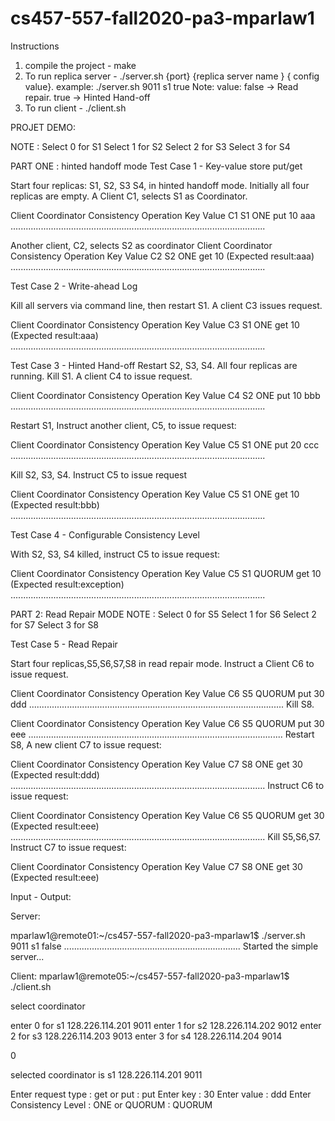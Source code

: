 # cs457-557-fall2020-pa3-mparlaw1
Instructions

1. compile the project - make 
2. To run replica server - ./server.sh {port} {replica server name } { config value}.  example:  ./server.sh 9011 s1 true 
        Note:  value: false -> Read repair. true -> Hinted Hand-off
3. To run client - ./client.sh 



PROJET DEMO:

 NOTE : Select 0 for S1
        Select 1 for S2
        Select 2 for S3
        Select 3 for S4

PART ONE : hinted handoff mode
Test Case 1 - Key-value store put/get

Start four replicas: S1, S2, S3 S4, in hinted handoff mode. Initially all four replicas are empty.
A Client C1, selects S1 as Coordinator.

Client	Coordinator	Consistency	Operation	Key	Value
C1	S1	ONE	put	10	aaa
.....................................................................................................

Another client, C2, selects S2 as coordinator
Client	Coordinator	Consistency	Operation	Key	Value
C2	S2	ONE	get	10	(Expected result:aaa)
.....................................................................................................

Test Case 2 - Write-ahead Log

Kill all servers via command line, then restart S1. A client C3 issues request.

Client	Coordinator	Consistency	Operation	Key	Value
C3	S1	ONE	get	10	(Expected result:aaa)
.....................................................................................................

Test Case 3 - Hinted Hand-off
Restart S2, S3, S4. All four replicas are running. Kill S1. A client C4 to issue request.

Client	Coordinator	Consistency	Operation	Key	Value
C4	S2	ONE	put	10	bbb
.....................................................................................................

Restart S1, Instruct another client, C5, to issue request:

Client	Coordinator	Consistency	Operation	Key	Value
C5	S1	ONE	put	20	ccc
.....................................................................................................

Kill S2, S3, S4. Instruct C5 to issue request

Client	Coordinator	Consistency	Operation	Key	Value
C5	S1	ONE	get	10	(Expected result:bbb)
.....................................................................................................

Test Case 4 - Configurable Consistency Level

With S2, S3, S4 killed, instruct C5 to issue request:

Client	Coordinator	Consistency	Operation	Key	Value
C5	S1	QUORUM	get	10	(Expected result:exception)
.....................................................................................................

PART 2:  Read Repair MODE
 NOTE : Select 0 for S5
        Select 1 for S6
        Select 2 for S7
        Select 3 for S8

Test Case 5 - Read Repair

Start four replicas,S5,S6,S7,S8 in read repair mode.
Instruct a Client C6 to issue request.

Client	Coordinator	Consistency	Operation	Key	Value
C6	S5	QUORUM	put	30	ddd
.....................................................................................................
Kill S8.

Client	Coordinator	Consistency	Operation	Key	Value
C6	S5	QUORUM	put	30	eee
.....................................................................................................
Restart S8, A new client C7 to issue request:

Client	Coordinator	Consistency	Operation	Key	Value
C7	S8	ONE	get	30	(Expected result:ddd)
.....................................................................................................
Instruct C6 to issue request:

Client	Coordinator	Consistency	Operation	Key	Value
C6	S5	QUORUM	get	30	(Expected result:eee)
.....................................................................................................
Kill S5,S6,S7. Instruct C7 to issue request:

Client	Coordinator	Consistency	Operation	Key	Value
C7	S8	ONE	get	30	(Expected result:eee)




Input - Output:

Server: 

mparlaw1@remote01:~/cs457-557-fall2020-pa3-mparlaw1$ ./server.sh 9011 s1 false
......................................................................
Started the simple server...

Client:
mparlaw1@remote05:~/cs457-557-fall2020-pa3-mparlaw1$ ./client.sh 

select coordinator 

enter 0 for  s1 128.226.114.201 9011
enter 1 for  s2 128.226.114.202 9012
enter 2 for  s3 128.226.114.203 9013
enter 3 for  s4 128.226.114.204 9014

0

 selected coordinator is  s1 128.226.114.201 9011
 
Enter request type : get or put :
put
Enter key :
30
Enter value :
ddd
Enter Consistency Level : ONE or QUORUM : 
QUORUM
